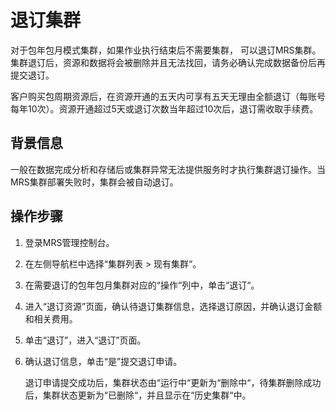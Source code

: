 # 退订集群<a name="ZH-CN_TOPIC_0181494246"></a>

对于包年包月模式集群，如果作业执行结束后不需要集群， 可以退订MRS集群。集群退订后，资源和数据将会被删除并且无法找回，请务必确认完成数据备份后再提交退订。

客户购买包周期资源后，在资源开通的五天内可享有五天无理由全额退订（每账号每年10次）。资源开通超过5天或退订次数当年超过10次后，退订需收取手续费。

## 背景信息<a name="se481009d0d274e15a68c575287753e49"></a>

一般在数据完成分析和存储后或集群异常无法提供服务时才执行集群退订操作。当MRS集群部署失败时，集群会被自动退订。

## 操作步骤<a name="sfa3b207d91614b21aece447598491266"></a>

1.  登录MRS管理控制台。
2.  在左侧导航栏中选择“集群列表  \>  现有集群“。
3.  在需要退订的包年包月集群对应的“操作“列中，单击“退订“。
4.  进入“退订资源”页面，确认待退订集群信息，选择退订原因，并确认退订金额和相关费用。
5.  单击“退订”，进入“退订”页面。
6.  确认退订信息，单击“是”提交退订申请。

    退订申请提交成功后，集群状态由“运行中“更新为“删除中“，待集群删除成功后，集群状态更新为“已删除“，并且显示在“历史集群“中。


